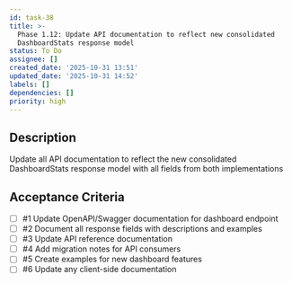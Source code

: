 ```yaml
---
id: task-38
title: >-
  Phase 1.12: Update API documentation to reflect new consolidated
  DashboardStats response model
status: To Do
assignee: []
created_date: '2025-10-31 13:51'
updated_date: '2025-10-31 14:52'
labels: []
dependencies: []
priority: high
---
```


## Description

<!-- SECTION:DESCRIPTION:BEGIN -->
Update all API documentation to reflect the new consolidated DashboardStats response model with all fields from both implementations
<!-- SECTION:DESCRIPTION:END -->

## Acceptance Criteria
<!-- AC:BEGIN -->
- [ ] #1 Update OpenAPI/Swagger documentation for dashboard endpoint
- [ ] #2 Document all response fields with descriptions and examples
- [ ] #3 Update API reference documentation
- [ ] #4 Add migration notes for API consumers
- [ ] #5 Create examples for new dashboard features
- [ ] #6 Update any client-side documentation
<!-- AC:END -->
